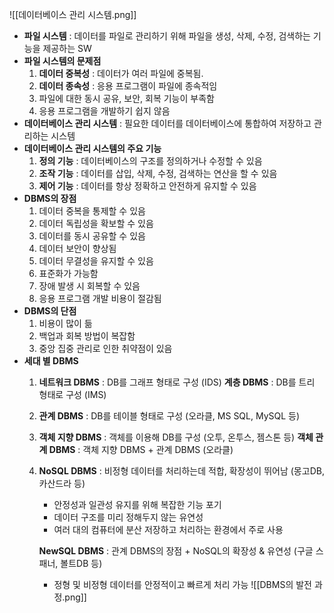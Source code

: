![[데이터베이스 관리 시스템.png]]
- **파일 시스템** : 데이터를 파일로 관리하기 위해 파일을 생성, 삭제, 수정, 검색하는 기능을 제공하는 SW
- **파일 시스템의 문제점**
	1. **데이터 중복성** : 데이터가 여러 파일에 중복됨.
	2. **데이터 종속성** : 응용 프로그램이 파일에 종속적임
	3. 파일에 대한 동시 공유, 보안, 회복 기능이 부족함
	4. 응용 프로그램을 개발하기 쉽지 않음
- **데이터베이스 관리 시스템** : 필요한 데이터를 데이터베이스에 통합하여 저장하고 관리하는 시스템
- **데이터베이스 관리 시스템의 주요 기능**
	1. **정의 기능** : 데이터베이스의 구조를 정의하거나 수정할 수 있음
	2. **조작 기능** : 데이터를 삽입, 삭제, 수정, 검색하는 연산을 할 수 있음
	3. **제어 기능** : 데이터를 항상 정확하고 안전하게 유지할 수 있음
- **DBMS의 장점**
	1. 데이터 중복을 통제할 수 있음
	2. 데이터 독립성을 확보할 수 있음
	3. 데이터를 동시 공유할 수 있음
	4. 데이터 보안이 향상됨
	5. 데이터 무결성을 유지할 수 있음
	6. 표준화가 가능함
	7. 장애 발생 시 회복할 수 있음
	8. 응용 프로그램 개발 비용이 절감됨
- **DBMS의 단점**
	1. 비용이 많이 듦
	2. 백업과 회복 방법이 복잡함
	3. 중앙 집중 관리로 인한 취약점이 있음
- **세대 별 DBMS**
	1. **네트워크 DBMS** : DB를 그래프 형태로 구성 (IDS)
	   **계층 DBMS** : DB를 트리 형태로 구성 (IMS)
	2. **관계 DBMS** : DB를 테이블 형태로 구성 (오라클, MS SQL, MySQL 등)
	3. **객체 지향 DBMS** : 객체를 이용해 DB를 구성 (오투, 온투스, 젬스톤 등)
	   **객체 관계 DBMS** : 객체 지향 DBMS + 관계 DBMS (오라클)
	4. **NoSQL DBMS** : 비정형 데이터를 처리하는데 적합, 확장성이 뛰어남 (몽고DB, 카산드라 등)
	   - 안정성과 일관성 유지를 위해 복잡한 기능 포기
	   - 데이터 구조를 미리 정해두지 않는 유연성
	   - 여러 대의 컴퓨터에 분산 저장하고 처리하는 환경에서 주로 사용
	    
	   **NewSQL DBMS** : 관계 DBMS의 장점 + NoSQL의 확장성 & 유연성 (구글 스패너, 볼트DB 등)
	   - 정형 및 비정형 데이터를 안정적이고 빠르게 처리 가능
	![[DBMS의 발전 과정.png]]